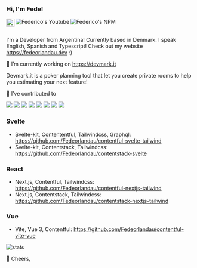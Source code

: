 ### Hi, I'm Fede! 
  
<a href="https://www.linkedin.com/in/federico-orlandau/" target="_blank">
  <img align="left" alt="Federico's LinkedIN" width="22px" src="https://raw.githubusercontent.com/peterthehan/peterthehan/master/assets/linkedin.svg" />
</a><a href="https://www.youtube.com/watch?v=gdBtJMk7dto" target="_blank">
  <img align="left" alt="Federico's Youtube" src="https://img.shields.io/youtube/views/gdBtJMk7dto?style=social" />
</a><a href="https://www.npmjs.com/~fedeorlandau" target="_blank">
  <img align="left" alt="Federico's NPM" src="https://img.shields.io/badge/npm-fedeorlandau-critical" />
</a>  <br/><br/> 
  
I'm a Developer from Argentina! Currently based in Denmark. I speak English, Spanish and Typescript! Check out my website https://fedeorlandau.dev :)

🔭 I’m currently working on https://devmark.it

Devmark.it is a poker planning tool that let you create private rooms to help you estimating your next feature!

🌱 I’ve contributed to

<a href="https://github.com/vercel/commerce" target="_blank"><img src="https://img.shields.io/badge/-nextjs--commerce-informational" /></a>
<a href="https://github.com/RobinCK/vue-popper" target="_blank"><img src="https://img.shields.io/badge/-vue--popper-informational" /></a> <a href="https://github.com/jodit/jodit-react" target="_blank"><img src="https://img.shields.io/badge/-jodit--react-informational" /></a> <a href="https://github.com/valtech-nyc/rebone" target="_blank"><img src="https://img.shields.io/badge/-rebone-informational" /></a>
<a href="https://www.npmjs.com/package/jodit-react-ts" target="_blank"><img src="https://img.shields.io/badge/jodit-jodit--react--ts-important"/></a> <a href="https://www.npmjs.com/package/chakra-ui-simple-autocomplete" target="_blank"><img src="https://img.shields.io/badge/chakra--ui-autocomplete-important"/></a> <a href="https://www.npmjs.com/package/parse-model-factory" target="_blank"><img src="https://img.shields.io/badge/parse-model--factory-important"/></a> <a href="https://www.npmjs.com/package/await-catch" target="_blank"><img src="https://img.shields.io/badge/js-await--catch-important"/></a>

### Svelte
* Svelte-kit, Contententful, Tailwindcss, Graphql: https://github.com/Fedeorlandau/contentful-svelte-tailwind
* Svelte-kit, Contentstack, Tailwindcss: https://github.com/Fedeorlandau/contentstack-svelte

### React
* Next.js, Contentful, Tailwindcss: https://github.com/Fedeorlandau/contentful-nextjs-tailwind
* Next.js, Contentstack, Tailwindcss: https://github.com/Fedeorlandau/contentstack-nextjs-tailwind

### Vue
* Vite, Vue 3, Contentful: https://github.com/Fedeorlandau/contentful-vite-vue

![stats](https://github-readme-stats.vercel.app/api?username=fedeorlandau&count_private=true)


:beer: Cheers,
